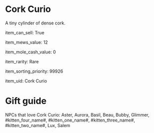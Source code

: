 # Cork Curio

A tiny cylinder of dense cork.

item_can_sell: True

item_mews_value: 12

item_mole_cash_value: 0

item_rarity: Rare

item_sorting_priority: 99926

item_uid: Cork Curio

# Gift guide

NPCs that love Cork Curio: Aster, Aurora, Basil, Beau, Bubby, Glimmer, #kitten_four_name#, #kitten_one_name#, #kitten_three_name#, #kitten_two_name#, Lux, Salem